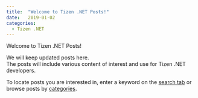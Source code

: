 ```yaml
---
title:  "Welcome to Tizen .NET Posts!"
date:   2019-01-02
categories:
  - Tizen .NET
---
```


Welcome to Tizen .NET Posts!

We will keep updated posts here.<br/>
The posts will include various content of interest and use for Tizen .NET developers.

To locate posts you are interested in, enter a keyword on the [search tab]({{site.url}}{{site.baseurl}}/search) or browse posts by [categories]({{site.url}}{{site.baseurl}}/categories).
